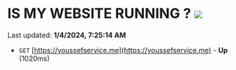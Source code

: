 # IS MY WEBSITE RUNNING ? [![](https://img.shields.io/static/v1?label=Sponsor&message=%E2%9D%A4&logo=GitHub&color=%23fe8e86)](https://github.com/sponsors/<username>)

Last updated: **1/4/2024, 7:25:14 AM**

- `GET` [https://youssefservice.me](https://youssefservice.me) - **Up** (1020ms)
